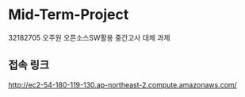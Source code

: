 # Mid-Term-Project
32182705 오주원 오픈소스SW활용 중간고사 대체 과제
## 접속 링크
http://ec2-54-180-119-130.ap-northeast-2.compute.amazonaws.com/
